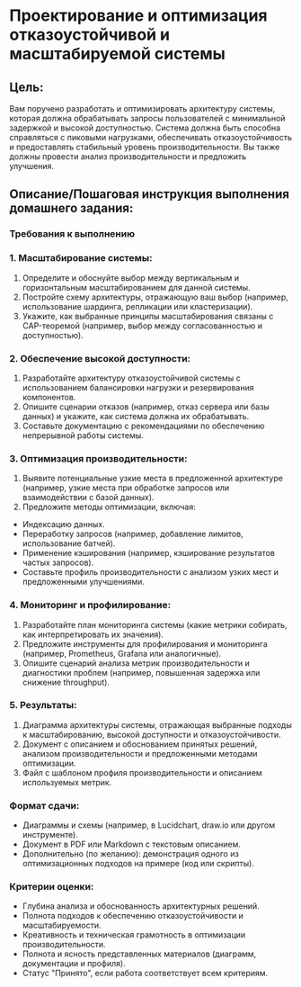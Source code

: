 # Проектирование и оптимизация отказоустойчивой и масштабируемой системы

## Цель:
Вам поручено разработать и оптимизировать архитектуру системы, которая должна обрабатывать запросы пользователей с минимальной задержкой и высокой доступностью. Система должна быть способна справляться с пиковыми нагрузками, обеспечивать отказоустойчивость и предоставлять стабильный уровень производительности. Вы также должны провести анализ производительности и предложить улучшения.

## Описание/Пошаговая инструкция выполнения домашнего задания:

### Требования к выполнению
### 1. Масштабирование системы:
1. Определите и обоснуйте выбор между вертикальным и горизонтальным масштабированием для данной системы.
2. Постройте схему архитектуры, отражающую ваш выбор (например, использование шардинга, репликации или кластеризации).
3. Укажите, как выбранные принципы масштабирования связаны с CAP-теоремой (например, выбор между согласованностью и доступностью).

### 2. Обеспечение высокой доступности:
1. Разработайте архитектуру отказоустойчивой системы с использованием балансировки нагрузки и резервирования компонентов.
2. Опишите сценарии отказов (например, отказ сервера или базы данных) и укажите, как система должна их обрабатывать.
3. Составьте документацию с рекомендациями по обеспечению непрерывной работы системы.

### 3. Оптимизация производительности:
1. Выявите потенциальные узкие места в предложенной архитектуре (например, узкие места при обработке запросов или взаимодействии с базой данных).
2. Предложите методы оптимизации, включая:
* Индексацию данных.
* Переработку запросов (например, добавление лимитов, использование батчей).
* Применение кэширования (например, кэширование результатов частых запросов).
* Составьте профиль производительности с анализом узких мест и предложенными улучшениями.

### 4. Мониторинг и профилирование:
1. Разработайте план мониторинга системы (какие метрики собирать, как интерпретировать их значения).
2. Предложите инструменты для профилирования и мониторинга (например, Prometheus, Grafana или аналогичные).
3. Опишите сценарий анализа метрик производительности и диагностики проблем (например, повышенная задержка или снижение throughput).

### 5. Результаты:
1. Диаграмма архитектуры системы, отражающая выбранные подходы к масштабированию, высокой доступности и отказоустойчивости.
2. Документ с описанием и обоснованием принятых решений, анализом производительности и предложенными методами оптимизации.
3. Файл с шаблоном профиля производительности и описанием используемых метрик.

### Формат сдачи:
* Диаграммы и схемы (например, в Lucidchart, draw.io или другом инструменте).
* Документ в PDF или Markdown с текстовым описанием.
* Дополнительно (по желанию): демонстрация одного из оптимизационных подходов на примере (код или скрипты).

### Критерии оценки:
* Глубина анализа и обоснованность архитектурных решений.
* Полнота подходов к обеспечению отказоустойчивости и масштабируемости.
* Креативность и техническая грамотность в оптимизации производительности.
* Полнота и ясность представленных материалов (диаграмм, документации и профиля).
* Статус "Принято", если работа соответствует всем критериям.